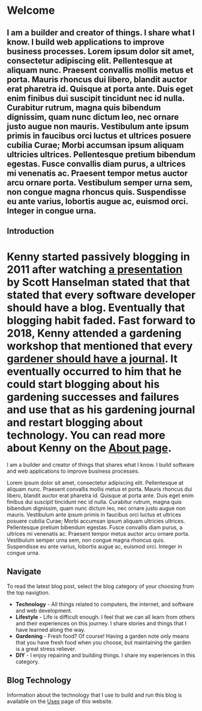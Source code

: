 ﻿---
date: 2019-12-22
description: Information about this blog and Kenny Robinson.
author: Kenny Robinson
---

# Welcome

<h2>
I am a builder and creator of things. I share what I know. I build web applications to improve business processes.
 Lorem ipsum dolor sit amet, consectetur adipiscing elit. Pellentesque at aliquam nunc. Praesent convallis mollis metus et porta. Mauris rhoncus dui libero, blandit auctor erat pharetra id. Quisque at porta ante. Duis eget enim finibus dui suscipit tincidunt nec id nulla. Curabitur rutrum, magna quis bibendum dignissim, quam nunc dictum leo, nec ornare justo augue non mauris. Vestibulum ante ipsum primis in faucibus orci luctus et ultrices posuere cubilia Curae; Morbi accumsan ipsum aliquam ultricies ultrices. Pellentesque pretium bibendum egestas. Fusce convallis diam purus, a ultrices mi venenatis ac. Praesent tempor metus auctor arcu ornare porta. Vestibulum semper urna sem, non congue magna rhoncus quis. Suspendisse eu ante varius, lobortis augue ac, euismod orci. Integer in congue urna. 
</h2>

## Introduction

Kenny started passively blogging in 2011 after watching 
[a presentation](http://video.ch9.ms/ecn/ch9/3/2/1/1/6/5/HanselminutesOn9SocialNetworkingForDevs1_ch9.mp4) by 
Scott Hanselman stated that that stated that every software developer should 
have a blog. Eventually that blogging habit faded. Fast forward to 2018, Kenny attended a gardening workshop that 
mentioned that every 
[gardener should have a journal](/gardening/2019.02.23-every-gardener-needs-a-journal). 
It eventually occurred to him that he could start blogging about 
his gardening successes and failures and use that as his gardening journal and restart blogging about technology.
You can read more about Kenny on the [About page](/about).
=======
I am a builder and creator of things that shares what I know. I build software and 
web applications to improve business processes.
</h2>

Lorem ipsum dolor sit amet, consectetur adipiscing elit. Pellentesque at aliquam nunc. Praesent convallis mollis metus et porta. Mauris rhoncus dui libero, blandit auctor erat pharetra id. Quisque at porta ante. Duis eget enim finibus dui suscipit tincidunt nec id nulla. Curabitur rutrum, magna quis bibendum dignissim, quam nunc dictum leo, nec ornare justo augue non mauris. Vestibulum ante ipsum primis in faucibus orci luctus et ultrices posuere cubilia Curae; Morbi accumsan ipsum aliquam ultricies ultrices. Pellentesque pretium bibendum egestas. Fusce convallis diam purus, a ultrices mi venenatis ac. Praesent tempor metus auctor arcu ornare porta. Vestibulum semper urna sem, non congue magna rhoncus quis. Suspendisse eu ante varius, lobortis augue ac, euismod orci. Integer in congue urna. 

## Navigate 

To read the latest blog post, select the blog category of your 
choosing from the top navigtion.

* **Technology** - All things related to computers, the internet, and software and web development.
* **Lifestyle** - Life is difficult enough. I feel that we can all learn from others and their experiences
on this journey. I share stories and things that I have learned along the way.
* **Gardening** - Fresh food? Of course! Having a garden note only means that you have fresh food 
when you choose, but maintaining the garden is a great stress reliever.
* **DIY** - I enjoy repairing and building things. I share my experiences in this category.

## Blog Technology 

Information about the technology that I use to build and run this blog is available
on the [Uses](/uses#this-website-and-blog) page of this website.

